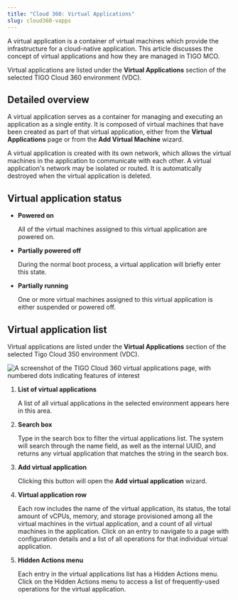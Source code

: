 ```yaml
---
title: "Cloud 360: Virtual Applications"
slug: cloud360-vapps
---
```


A virtual application is a container of virtual machines which provide the infrastructure for a cloud-native application. This article discusses the concept of virtual applications and how they are managed in TIGO MCO.

Virtual applications are listed under the **Virtual Applications** section of the selected TIGO Cloud 360 environment (VDC).

## Detailed overview

A virtual application serves as a container for managing and executing an application as a single entity. It is composed of virtual machines that have been created as part of that virtual application, either from the **Virtual Applications** page or from the **Add Virtual Machine** wizard.

A virtual application is created with its own network, which allows the virtual machines in the application to communicate with each other. A virtual application's network may be isolated or routed. It is automatically destroyed when the virtual application is deleted.

## Virtual application status

- **Powered on**

    All of the virtual machines assigned to this virtual application are powered on.

- **Partially powered off**

    During the normal boot process, a virtual application will briefly enter this state.

- **Partially running**

    One or more virtual machines assigned to this virtual application is either suspended or powered off.

## Virtual application list

Virtual applications are listed under the **Virtual Applications** section of the selected Tigo Cloud 350 environment (VDC).

![A screenshot of the TIGO Cloud 360 virtual applications page, with numbered dots indicating features of interest](/assets/vmware-vapps-list-en.png)

1. **List of virtual applications**

    A list of all virtual applications in the selected environment appears here in this area.

2. **Search box**

    Type in the search box to filter the virtual applications list. The system will search through the name field, as well as the internal UUID, and returns any virtual application that matches the string in the search box.

3. **Add virtual application**

    Clicking this button will open the **Add virtual application** wizard.

4. **Virtual application row**

    Each row includes the name of the virtual application, its status, the total amount of vCPUs, memory, and storage provisioned among all the virtual machines in the virtual application, and a count of all virtual machines in the application. Click on an entry to navigate to a page with configuration details and a list of all operations for that individual virtual application.

5. **Hidden Actions menu**

    Each entry in the virtual applications list has a Hidden Actions menu. Click on the Hidden Actions menu to access a list of frequently-used operations for the virtual application.
